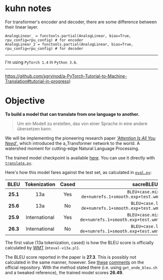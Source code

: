 # kuhn notes

For transformer's encoder and decoder, there are some difference between their linear layer.

```
AnalogLinear_ = functools.partial(AnalogLinear, bias=True, rpu_config=rpu_config) # for encoder
AnalogLinear_2 = functools.partial(AnalogLinear, bias=True, rpu_config=rpu_config) # for decoder

```

---

I'm using `PyTorch 1.4` in `Python 3.6`.

---

https://github.com/sgrvinod/a-PyTorch-Tutorial-to-Machine-Translation#tutorial-in-progress)

# Objective

**To build a model that can translate from one language to another.**


>Um ein Modell zu erstellen, das von einer Sprache in eine andere übersetzen kann.


We will be implementing the pioneering research paper [_'Attention Is All You Need'_](https://arxiv.org/abs/1706.03762), which introduced the a_Transformer network to the world. A watershed moment for cutting-edge Natural Language Processing.



The trained model checkpoint is available [here](https://drive.google.com/drive/folders/18ltkGJ2P_cV-0AyMrbojN0Ig4JgYp9al?usp=sharing). You can use it directly with [`translate.py`](https://github.com/sgrvinod/a-PyTorch-Tutorial-to-Machine-Translation/blob/master/translate.py).

Here's how this model fares against the test set, as calculated in [`eval.py`](https://github.com/sgrvinod/a-PyTorch-Tutorial-to-Machine-Translation/blob/master/eval.py):

|BLEU|Tokenization|Cased|sacreBLEU signature|
|:---:|:---:|:---:|:---:|
|**25.1**|13a|Yes|`BLEU+case.mixed+lang.en-de+numrefs.1+smooth.exp+test.wmt14/full+tok.13a+version.1.4.3`|
|**25.6**|13a|No|`BLEU+case.lc+lang.en-de+numrefs.1+smooth.exp+test.wmt14/full+tok.13a+version.1.4.3`|
|**25.9**|International|Yes|`BLEU+case.mixed+lang.en-de+numrefs.1+smooth.exp+test.wmt14/full+tok.intl+version.1.4.3`|
|**26.3**|International|No|`BLEU+case.lc+lang.en-de+numrefs.1+smooth.exp+test.wmt14/full+tok.intl+version.1.4.3`|

The first value (13a tokenization, cased) is how the BLEU score is officially calculated by [WMT](https://www.statmt.org/wmt14/translation-task.html) (`mteval-v13a.pl`).

The BLEU score reported in the paper is **27.3**. This is possibly not calculated in the same manner, however. See [these](https://github.com/tensorflow/tensor2tensor/issues/317#issuecomment-377580270) [comments](https://github.com/tensorflow/tensor2tensor/issues/317#issuecomment-380970191) on the official repository. With the method stated there (i.e. using `get_ende_bleu.sh` and a tweaked reference), the trained model scores **26.49**.
